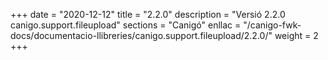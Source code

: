 +++
date        = "2020-12-12"
title       = "2.2.0"
description = "Versió 2.2.0 canigo.support.fileupload"
sections    = "Canigó"
enllac		= "/canigo-fwk-docs/documentacio-llibreries/canigo.support.fileupload/2.2.0/"
weight		= 2
+++
